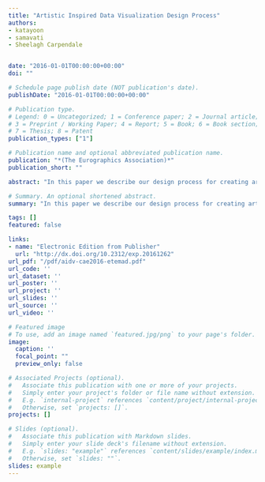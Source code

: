 ```yaml
---
title: "Artistic Inspired Data Visualization Design Process"
authors:
- katayoon
- samavati
- Sheelagh Carpendale


date: "2016-01-01T00:00:00+00:00"
doi: ""

# Schedule page publish date (NOT publication's date).
publishDate: "2016-01-01T00:00:00+00:00"

# Publication type.
# Legend: 0 = Uncategorized; 1 = Conference paper; 2 = Journal article;
# 3 = Preprint / Working Paper; 4 = Report; 5 = Book; 6 = Book section;
# 7 = Thesis; 8 = Patent
publication_types: ["1"]

# Publication name and optional abbreviated publication name.
publication: "*(The Eurographics Association)*"
publication_short: ""

abstract: "In this paper we describe our design process for creating artistically inspired data visualizations. We consider graphs as an example of interest for data visualization, and present several novel graph layouts developed using this design process. Through our exploration, we have become increasingly convinced that any intriguing pattern, mesmerizing ornament or exciting art piece may be a source of inspiration for new graph layouts. However creating a mapping between a graph and the selected pattern is hard and challenging, and can be helped by using a methodical and iterative design process."

# Summary. An optional shortened abstract.
summary: "In this paper we describe our design process for creating artistically inspired data visualizations. We consider graphs as an example of interest for data visualization, and present several novel graph layouts developed using this design process. Through our exploration, we have become increasingly convinced that any intriguing pattern, mesmerizing ornament or exciting art piece may be a source of inspiration for new graph layouts. However creating a mapping between a graph and the selected patt..."

tags: []
featured: false

links:
- name: "Electronic Edition from Publisher"
  url: "http://dx.doi.org/10.2312/exp.20161262"
url_pdf: "/pdf/aidv-cae2016-etemad.pdf"
url_code: ''
url_dataset: ''
url_poster: ''
url_project: ''
url_slides: ''
url_source: ''
url_video: ''

# Featured image
# To use, add an image named `featured.jpg/png` to your page's folder. 
image:
  caption: ''
  focal_point: ""
  preview_only: false

# Associated Projects (optional).
#   Associate this publication with one or more of your projects.
#   Simply enter your project's folder or file name without extension.
#   E.g. `internal-project` references `content/project/internal-project/index.md`.
#   Otherwise, set `projects: []`.
projects: []

# Slides (optional).
#   Associate this publication with Markdown slides.
#   Simply enter your slide deck's filename without extension.
#   E.g. `slides: "example"` references `content/slides/example/index.md`.
#   Otherwise, set `slides: ""`.
slides: example
---
```

